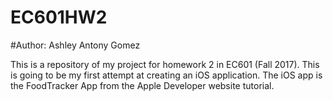 # EC601HW2
#Author: Ashley Antony Gomez

This is a repository of my project for homework 2 in EC601 (Fall 2017).
This is going to be my first attempt at creating an iOS application.
The iOS app is the FoodTracker App from the Apple Developer website tutorial.
